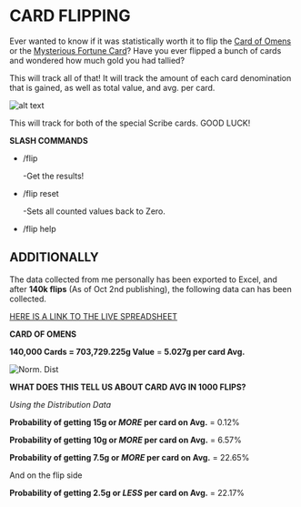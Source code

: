 # CARD FLIPPING

Ever wanted to know if it was statistically worth it to flip the [Card of Omens](http://www.wowhead.com/item=113355/card-of-omens) or the [Mysterious Fortune Card](http://www.wowhead.com/item=60838/mysterious-fortune-card)?  Have you ever flipped a bunch of cards and wondered how much gold you had tallied?

This will track all of that!  It will track the amount of each card denomination that is gained, as well as total value, and avg. per card.

![alt text](https://legacy.curseforge.com/media/images/92/494/CardFlip.JPG)

This will track for both of the special Scribe cards. GOOD LUCK!

**SLASH COMMANDS**

* /flip

  -Get the results!

* /flip reset

  -Sets all counted values back to Zero.

* /flip help

## ADDITIONALLY

The data collected from me personally has been exported to Excel, and after **140k flips** (As of Oct 2nd publishing), the following data can has been collected.

[HERE IS A LINK TO THE LIVE SPREADSHEET](https://1drv.ms/x/s!AnkdXSikaKozjrkr9rL6EIAEmgoWMQ)

**CARD OF OMENS**

**140,000 Cards = 703,729.225g Value** = **5.027g per card Avg.**

![Norm. Dist](http://i.imgur.com/xnaCCjz.png)

**WHAT DOES THIS TELL US ABOUT CARD AVG IN 1000 FLIPS?**

*Using the Distribution Data*

**Probability of getting 15g or *MORE* per card on Avg.** = 0.12%

**Probability of getting 10g or *MORE* per card on Avg.** = 6.57%

**Probability of getting 7.5g or *MORE* per card on Avg.** = 22.65%

And on the flip side

**Probability of getting 2.5g or *LESS* per card on Avg.** = 22.17%
